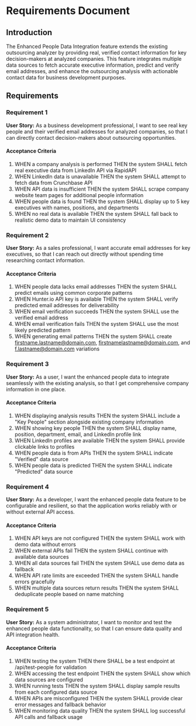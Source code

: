# Requirements Document

## Introduction

The Enhanced People Data Integration feature extends the existing outsourcing analyzer by providing real, verified contact information for key decision-makers at analyzed companies. This feature integrates multiple data sources to fetch accurate executive information, predict and verify email addresses, and enhance the outsourcing analysis with actionable contact data for business development purposes.

## Requirements

### Requirement 1

**User Story:** As a business development professional, I want to see real key people and their verified email addresses for analyzed companies, so that I can directly contact decision-makers about outsourcing opportunities.

#### Acceptance Criteria

1. WHEN a company analysis is performed THEN the system SHALL fetch real executive data from LinkedIn API via RapidAPI
2. WHEN LinkedIn data is unavailable THEN the system SHALL attempt to fetch data from Crunchbase API
3. WHEN API data is insufficient THEN the system SHALL scrape company website team pages for additional people information
4. WHEN people data is found THEN the system SHALL display up to 5 key executives with names, positions, and departments
5. WHEN no real data is available THEN the system SHALL fall back to realistic demo data to maintain UI consistency

### Requirement 2

**User Story:** As a sales professional, I want accurate email addresses for key executives, so that I can reach out directly without spending time researching contact information.

#### Acceptance Criteria

1. WHEN people data lacks email addresses THEN the system SHALL predict emails using common corporate patterns
2. WHEN Hunter.io API key is available THEN the system SHALL verify predicted email addresses for deliverability
3. WHEN email verification succeeds THEN the system SHALL use the verified email address
4. WHEN email verification fails THEN the system SHALL use the most likely predicted pattern
5. WHEN generating email patterns THEN the system SHALL create firstname.lastname@domain.com, firstnamelastname@domain.com, and f.lastname@domain.com variations

### Requirement 3

**User Story:** As a user, I want the enhanced people data to integrate seamlessly with the existing analysis, so that I get comprehensive company information in one place.

#### Acceptance Criteria

1. WHEN displaying analysis results THEN the system SHALL include a "Key People" section alongside existing company information
2. WHEN showing key people THEN the system SHALL display name, position, department, email, and LinkedIn profile link
3. WHEN LinkedIn profiles are available THEN the system SHALL provide clickable links to profiles
4. WHEN people data is from APIs THEN the system SHALL indicate "Verified" data source
5. WHEN people data is predicted THEN the system SHALL indicate "Predicted" data source

### Requirement 4

**User Story:** As a developer, I want the enhanced people data feature to be configurable and resilient, so that the application works reliably with or without external API access.

#### Acceptance Criteria

1. WHEN API keys are not configured THEN the system SHALL work with demo data without errors
2. WHEN external APIs fail THEN the system SHALL continue with available data sources
3. WHEN all data sources fail THEN the system SHALL use demo data as fallback
4. WHEN API rate limits are exceeded THEN the system SHALL handle errors gracefully
5. WHEN multiple data sources return results THEN the system SHALL deduplicate people based on name matching

### Requirement 5

**User Story:** As a system administrator, I want to monitor and test the enhanced people data functionality, so that I can ensure data quality and API integration health.

#### Acceptance Criteria

1. WHEN testing the system THEN there SHALL be a test endpoint at /api/test-people for validation
2. WHEN accessing the test endpoint THEN the system SHALL show which data sources are configured
3. WHEN running tests THEN the system SHALL display sample results from each configured data source
4. WHEN APIs are misconfigured THEN the system SHALL provide clear error messages and fallback behavior
5. WHEN monitoring data quality THEN the system SHALL log successful API calls and fallback usage

